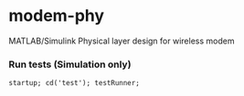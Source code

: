 # modem-phy
MATLAB/Simulink Physical layer design for wireless modem

### Run tests (Simulation only)
`startup; cd('test'); testRunner;`
